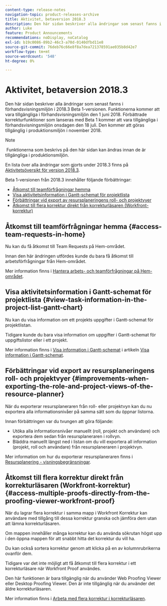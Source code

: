```yaml
---
content-type: release-notes
navigation-topic: product-releases-archive
title: Aktivitet, betaversion 2018.3
description: Den här sidan beskriver alla ändringar som senast fanns i förhandsvisningsmiljön i 2018.3 Beta 1-versionen. Funktionerna kommer att vara tillgängliga i förhandsvisningsmiljön den 1 juni 2018. Förbättrade korrekturfunktioner som lanseras med Beta 1 kommer att vara tillgängliga i förhandsvisningsmiljön onsdagen den 18 juli. Den kommer att göras tillgänglig i produktionsmiljön i november 2018.
author: Luke
feature: Product Announcements
recommendations: noDisplay, noCatalog
exl-id: b19c0086-89b2-46c3-a70d-0140dfbd11e8
source-git-commit: 76deb76c66e8f8a7dea721378591ae035b8d42e7
workflow-type: tm+mt
source-wordcount: '548'
ht-degree: 0%

---
```


# Aktivitet, betaversion 2018.3

Den här sidan beskriver alla ändringar som senast fanns i förhandsvisningsmiljön i 2018.3 Beta 1-versionen. Funktionerna kommer att vara tillgängliga i förhandsvisningsmiljön den 1 juni 2018. Förbättrade korrekturfunktioner som lanseras med Beta 1 kommer att vara tillgängliga i förhandsvisningsmiljön onsdagen den 18 juli. Den kommer att göras tillgänglig i produktionsmiljön i november 2018.

>[!NOTE]
>
> Funktionerna som beskrivs på den här sidan kan ändras innan de är tillgängliga i produktionsmiljön.

En lista över alla ändringar som gjorts under 2018.3 finns på  [Aktivitetsöversikt för version 2018.3](../../../../product-announcements/product-releases/quarterly-release-archive/2018.3-release-activity/2018.3-release-activity-overview.md).

Beta 1-versionen från 2018.3 innehåller följande förbättringar:

* [Åtkomst till teamförfrågningar hemma](#access-team-requests-in-home)
* [Visa aktivitetsinformation i Gantt-schemat för projektlista](#view-task-information-in-the-project-list-gantt-chart)
* [Förbättringar vid export av resursplaneringens roll- och projektvyer](#improvements-when-exporting-the-role-and-project-views-of-the-resource-planner)
* [Åtkomst till flera korrektur direkt från korrekturläsaren (Workfront-korrektur)](#access-multiple-proofs-directly-from-the-proofing-viewer-workfront-proof)

## Åtkomst till teamförfrågningar hemma {#access-team-requests-in-home}

Nu kan du få åtkomst till Team Requests på Hem-området.

Innan den här ändringen utfördes kunde du bara få åtkomst till arbetsförfrågningar från Hem-området.

Mer information finns i [Hantera arbets- och teamförfrågningar på Hem-området](../../../../workfront-basics/using-home/using-the-home-area/manage-work-and-team-requests-home.md).

## Visa aktivitetsinformation i Gantt-schemat för projektlista {#view-task-information-in-the-project-list-gantt-chart}

Nu kan du visa information om ett projekts uppgifter i Gantt-schemat för projektlistan. 

Tidigare kunde du bara visa information om uppgifter i Gantt-schemat för uppgiftslistor eller i ett projekt.

Mer information finns i [Visa information i Gantt-schemat](../../../../manage-work/gantt-chart/use-the-gantt-chart/view-info-in-gantt.md) i artikeln [Visa information i Gantt-schemat](../../../../manage-work/gantt-chart/use-the-gantt-chart/view-info-in-gantt.md).

## Förbättringar vid export av resursplaneringens roll- och projektvyer {#improvements-when-exporting-the-role-and-project-views-of-the-resource-planner}

När du exporterar resursplaneraren från roll- eller projektvyn kan du nu exportera alla informationsnivåer på samma sätt som du öppnar listorna.

Innan förbättringen var du tvungen att göra följande:

* Utöka alla informationsnivåer manuellt (roll, projekt och användare) och exportera dem sedan från resursplaneraren i rollvyn.
* Bläddra manuellt längst ned i listan om du vill exportera all information (projekt, roll och användare) från resursplaneraren i projektvyn.

Mer information om hur du exporterar resursplaneraren finns i [Resursplanering - visningsbegränsningar](../../../../resource-mgmt/resource-planning/resource-planner-display-limitations.md).

## Åtkomst till flera korrektur direkt från korrekturläsaren (Workfront-korrektur) {#access-multiple-proofs-directly-from-the-proofing-viewer-workfront-proof}

När du lagrar flera korrektur i samma mapp i Workfront Korrektur kan användare med tillgång till dessa korrektur granska och jämföra dem utan att lämna korrekturläsaren. 

Om mappen innehåller många korrektur kan du använda sökrutan högst upp i den öppna mappen för att snabbt hitta det korrektur du vill ha.

Du kan också sortera korrektur genom att klicka på en av kolumnrubrikerna ovanför dem.

Tidigare var det inte möjligt att få åtkomst till flera korrektur i ett korrekturläsare när Workfront Proof användes.

Den här funktionen är bara tillgänglig när du använder Web Proofing Viewer eller Desktop Proofing Viewer. Den är inte tillgänglig när du använder det äldre korrekturläsaren.

Mer information finns i [Arbeta med flera korrektur i korrekturläsaren](../../../../workfront-proof/wp-work-proofsfiles/review-proofs-wpv/work-with-multiple-proofs.md).
